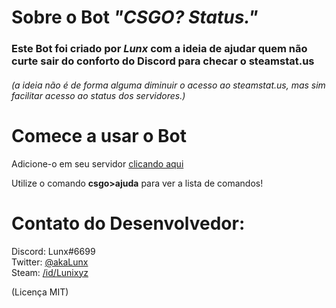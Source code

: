 # Sobre o Bot *"CSGO? Status."*
### Este Bot foi criado por **_Lunx_** com a ideia de ajudar quem não curte sair do conforto do Discord para checar o steamstat.us  
###### (a ideia não é de forma alguma diminuir o acesso ao steamstat.us, mas sim facilitar acesso ao status dos servidores.)

<h1>Comece a usar o Bot</h1>

Adicione-o em seu servidor [clicando aqui](https://discord.com/oauth2/authorize?client_id=989349457726418964&scope=bot&permissions=8)

Utilize o comando **csgo>ajuda** para ver a lista de comandos!

<h1>Contato do Desenvolvedor: </h1> 

Discord: Lunx#6699  
Twitter: [@akaLunx](https://twitter.com/akaLunx)  
Steam: [/id/Lunixyz](https://steamcommunity.com/id/Lunixyz/)  

(Licença MIT)
